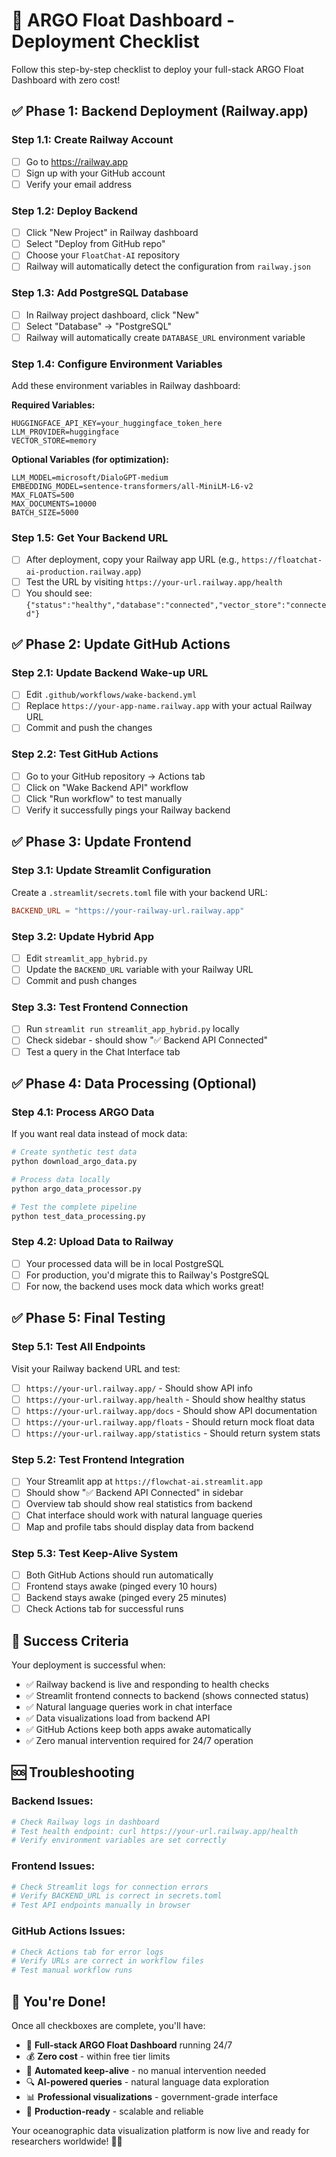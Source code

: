 # 🚀 ARGO Float Dashboard - Deployment Checklist

Follow this step-by-step checklist to deploy your full-stack ARGO Float Dashboard with zero cost!

## ✅ **Phase 1: Backend Deployment (Railway.app)**

### **Step 1.1: Create Railway Account**
- [ ] Go to https://railway.app
- [ ] Sign up with your GitHub account
- [ ] Verify your email address

### **Step 1.2: Deploy Backend**
- [ ] Click "New Project" in Railway dashboard
- [ ] Select "Deploy from GitHub repo"
- [ ] Choose your `FloatChat-AI` repository
- [ ] Railway will automatically detect the configuration from `railway.json`

### **Step 1.3: Add PostgreSQL Database**
- [ ] In Railway project dashboard, click "New"
- [ ] Select "Database" → "PostgreSQL"
- [ ] Railway will automatically create `DATABASE_URL` environment variable

### **Step 1.4: Configure Environment Variables**
Add these environment variables in Railway dashboard:

**Required Variables:**
```env
HUGGINGFACE_API_KEY=your_huggingface_token_here
LLM_PROVIDER=huggingface
VECTOR_STORE=memory
```

**Optional Variables (for optimization):**
```env
LLM_MODEL=microsoft/DialoGPT-medium
EMBEDDING_MODEL=sentence-transformers/all-MiniLM-L6-v2
MAX_FLOATS=500
MAX_DOCUMENTS=10000
BATCH_SIZE=5000
```

### **Step 1.5: Get Your Backend URL**
- [ ] After deployment, copy your Railway app URL (e.g., `https://floatchat-ai-production.railway.app`)
- [ ] Test the URL by visiting `https://your-url.railway.app/health`
- [ ] You should see: `{"status":"healthy","database":"connected","vector_store":"connected"}`

## ✅ **Phase 2: Update GitHub Actions**

### **Step 2.1: Update Backend Wake-up URL**
- [ ] Edit `.github/workflows/wake-backend.yml`
- [ ] Replace `https://your-app-name.railway.app` with your actual Railway URL
- [ ] Commit and push the changes

### **Step 2.2: Test GitHub Actions**
- [ ] Go to your GitHub repository → Actions tab
- [ ] Click on "Wake Backend API" workflow
- [ ] Click "Run workflow" to test manually
- [ ] Verify it successfully pings your Railway backend

## ✅ **Phase 3: Update Frontend**

### **Step 3.1: Update Streamlit Configuration**
Create a `.streamlit/secrets.toml` file with your backend URL:

```toml
BACKEND_URL = "https://your-railway-url.railway.app"
```

### **Step 3.2: Update Hybrid App**
- [ ] Edit `streamlit_app_hybrid.py`
- [ ] Update the `BACKEND_URL` variable with your Railway URL
- [ ] Commit and push changes

### **Step 3.3: Test Frontend Connection**
- [ ] Run `streamlit run streamlit_app_hybrid.py` locally
- [ ] Check sidebar - should show "✅ Backend API Connected"
- [ ] Test a query in the Chat Interface tab

## ✅ **Phase 4: Data Processing (Optional)**

### **Step 4.1: Process ARGO Data**
If you want real data instead of mock data:

```bash
# Create synthetic test data
python download_argo_data.py

# Process data locally
python argo_data_processor.py

# Test the complete pipeline
python test_data_processing.py
```

### **Step 4.2: Upload Data to Railway**
- [ ] Your processed data will be in local PostgreSQL
- [ ] For production, you'd migrate this to Railway's PostgreSQL
- [ ] For now, the backend uses mock data which works great!

## ✅ **Phase 5: Final Testing**

### **Step 5.1: Test All Endpoints**
Visit your Railway backend URL and test:
- [ ] `https://your-url.railway.app/` - Should show API info
- [ ] `https://your-url.railway.app/health` - Should show healthy status
- [ ] `https://your-url.railway.app/docs` - Should show API documentation
- [ ] `https://your-url.railway.app/floats` - Should return mock float data
- [ ] `https://your-url.railway.app/statistics` - Should return system stats

### **Step 5.2: Test Frontend Integration**
- [ ] Your Streamlit app at `https://flowchat-ai.streamlit.app`
- [ ] Should show "✅ Backend API Connected" in sidebar
- [ ] Overview tab should show real statistics from backend
- [ ] Chat interface should work with natural language queries
- [ ] Map and profile tabs should display data from backend

### **Step 5.3: Test Keep-Alive System**
- [ ] Both GitHub Actions should run automatically
- [ ] Frontend stays awake (pinged every 10 hours)
- [ ] Backend stays awake (pinged every 25 minutes)
- [ ] Check Actions tab for successful runs

## 🎯 **Success Criteria**

Your deployment is successful when:
- ✅ Railway backend is live and responding to health checks
- ✅ Streamlit frontend connects to backend (shows connected status)
- ✅ Natural language queries work in chat interface
- ✅ Data visualizations load from backend API
- ✅ GitHub Actions keep both apps awake automatically
- ✅ Zero manual intervention required for 24/7 operation

## 🆘 **Troubleshooting**

### **Backend Issues:**
```bash
# Check Railway logs in dashboard
# Test health endpoint: curl https://your-url.railway.app/health
# Verify environment variables are set correctly
```

### **Frontend Issues:**
```bash
# Check Streamlit logs for connection errors
# Verify BACKEND_URL is correct in secrets.toml
# Test API endpoints manually in browser
```

### **GitHub Actions Issues:**
```bash
# Check Actions tab for error logs
# Verify URLs are correct in workflow files
# Test manual workflow runs
```

## 🎉 **You're Done!**

Once all checkboxes are complete, you'll have:
- 🌊 **Full-stack ARGO Float Dashboard** running 24/7
- 💰 **Zero cost** - within free tier limits
- 🤖 **Automated keep-alive** - no manual intervention needed
- 🔍 **AI-powered queries** - natural language data exploration
- 📊 **Professional visualizations** - government-grade interface
- 🚀 **Production-ready** - scalable and reliable

Your oceanographic data visualization platform is now live and ready for researchers worldwide! 🌊🚀